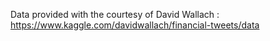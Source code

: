 Data provided with the courtesy of David Wallach : https://www.kaggle.com/davidwallach/financial-tweets/data
